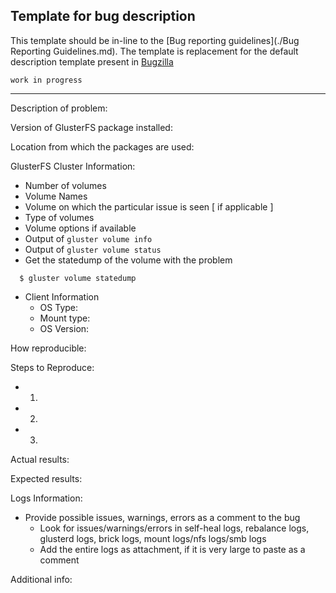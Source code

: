 Template for bug description
----------------------------
This template should be in-line to the [Bug reporting guidelines](./Bug Reporting Guidelines.md).
The template is replacement for the default description template present in [Bugzilla](https://bugzilla.redhat.com)

    work in progress

------------------------------------------------------------------------

Description of problem:

Version of GlusterFS package installed:

Location from which the packages are used:

GlusterFS Cluster Information:

-   Number of volumes
-   Volume Names
-   Volume on which the particular issue is seen [ if applicable ]
-   Type of volumes
-   Volume options if available
-   Output of `gluster volume info`
-   Output of `gluster volume status`
-   Get the statedump of the volume with the problem

`   $ gluster volume statedump `<vol-name>

-   Client Information
    -   OS Type:
    -   Mount type:
    -   OS Version:

How reproducible:

Steps to Reproduce:

-   1.
-   2.
-   3.

Actual results:

Expected results:

Logs Information:

-   Provide possible issues, warnings, errors as a comment to the bug
    -   Look for issues/warnings/errors in self-heal logs, rebalance logs, glusterd logs, brick logs, mount logs/nfs logs/smb logs
    -   Add the entire logs as attachment, if it is very large to paste as a comment

Additional info:

  [Bug\_reporting\_guidelines]: Bug_reporting_guidelines "wikilink"
  [Bugzilla]: https://bugzilla.redhat.com
